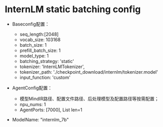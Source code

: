 # InternLM static batching config

- Baseconfig配置：
    - seq_length:[2048]
    - vocab_size: 103168
    - batch_size: 1
    - prefill_batch_size: 1
    - model_type: 1
    - batching_strategy: 'static'
    - tokenizer: 'InternLMTokenizer',
    - tokenizer_path: './checkpoint_download/internlm/tokenizer.model'
    - input_function: 'custom'
    
- AgentConfig配置：
    - 模型MindIR路径、配置文件路径、后处理模型及配置路径等按需配置；
    - npu_nums: 1
    - AgentPorts: [7000], List len=1
    
- ModelName: "internlm_7b"